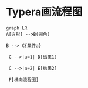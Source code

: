 # Typera画流程图

``` mermaid
graph LR
A[方形] -->B(圆角)

B --> C{条件a}

 C -->|a=1| D[结果1]

 C -->|a=2| E[结果2]

 F[横向流程图]
```

